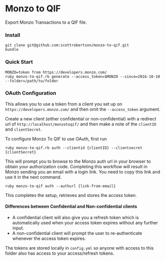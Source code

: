 # Monzo to QIF

Export Monzo Transactions to a QIF file.

### Install

```
git clone git@github.com:scottrobertson/monzo-to-qif.git
bundle
```

### Quick Start

```
MONZO=token from https://developers.monzo.com/
ruby monzo-to-qif.rb generate --access_token=$MONZO --since=2016-10-10 --folder=/path/to/folder
```

### OAuth Configuration

This allows you to use a token from a client you set up on `https://developers.monzo.com/` and then omit the `--access_token` argument.

Create a new client (either confidential or non-confidential) with a redirect url of `http://localhost/monzotoqif/` and then make a note of the `clientID` and `clientSecret`.

To configure Monzo To QIF to use OAuth, first run
```
ruby monzo-to-qif.rb auth --clientid {clientID} --clientsecret {clientSecret}
```

This will prompt you to browse to the Monzo auth url in your browser to obtain your authorization code. Completing this workflow will result in Monzo sending you an email with a login link. You need to copy this link and use it in the next command.
```
ruby monzo-to-qif auth --authurl {link-from-email}
```

This completes the setup, retrieves and stores the access token.

#### Differences between Confidential and Non-confidential clients

- A confidential client will also give you a refresh token which is automatically used when your access token expires without any further input.
- A non-confidential client will prompt the user to re-authenticate whenever the access token expires.

The tokens are stored locally in `config.yml` so anyone with access to this folder also has access to your access/refresh tokens.